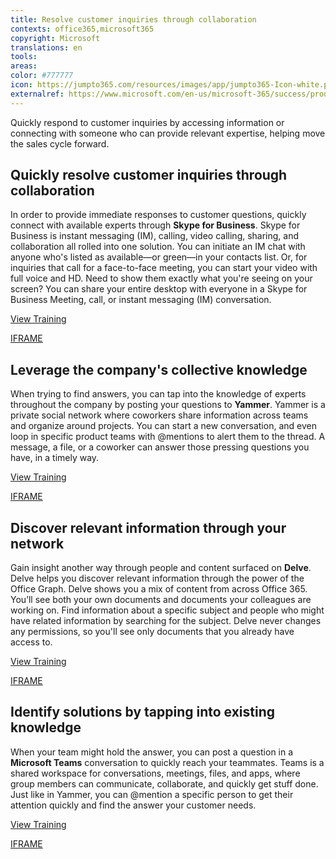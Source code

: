 ```yaml
---
title: Resolve customer inquiries through collaboration
contexts: office365,microsoft365
copyright: Microsoft
translations: en
tools: 
areas: 
color: #777777
icon: https://jumpto365.com/resources/images/app/jumpto365-Icon-white.png
externalref: https://www.microsoft.com/en-us/microsoft-365/success/productivitylibrary/resolve-customer-inquiries-through-collaboration
---
```

Quickly respond to customer inquiries by accessing information or connecting with someone who can provide relevant expertise, helping move the sales cycle forward.


## Quickly resolve customer inquiries through collaboration

In order to provide immediate responses to customer questions, quickly connect with available experts through **Skype for Business**. Skype for Business is instant messaging (IM), calling, video calling, sharing, and collaboration all rolled into one solution. You can initiate an IM chat with anyone who's listed as available—or green—in your contacts list. Or, for inquiries that call for a face-to-face meeting, you can start your video with full voice and HD. Need to show them exactly what you're seeing on your screen? You can share your entire desktop with everyone in a Skype for Business Meeting, call, or instant messaging (IM) conversation.

[View Training](https://support.office.com/article/Introducing-Skype-for-Business-e705627e-8e94-4bae-ac8b-4ccea5a9c4c0?ui=en-US&rs=en-US&ad=US)

[IFRAME](https://www.microsoft.com/en-us/videoplayer/embed/RE1UMMC)

## Leverage the company's collective knowledge

When trying to find answers, you can tap into the knowledge of experts throughout the company by posting your questions to **Yammer**. Yammer is a private social network where coworkers share information across teams and organize around projects. You can start a new conversation, and even loop in specific product teams with @mentions to alert them to the thread. A message, a file, or a coworker can answer those pressing questions you have, in a timely way.

[View Training](https://support.office.com/article/Finding-answers-fast-17342f0d-1a52-406f-8649-e846ece66f39)

[IFRAME](https://www.microsoft.com/en-us/videoplayer/embed/RE1UHxA)

## Discover relevant information through your network

Gain insight another way through people and content surfaced on **Delve**. Delve helps you discover relevant information through the power of the Office Graph. Delve shows you a mix of content from across Office 365. You’ll see both your own documents and documents your colleagues are working on. Find information about a specific subject and people who might have related information by searching for the subject. Delve never changes any permissions, so you'll see only documents that you already have access to.

[View Training](https://support.office.com/article/Connect-and-collaborate-in-Office-Delve-46f92806-b52c-4187-b60e-b3bf8d25f73e?ui=en-US&rs=en-US&ad=US)

[IFRAME](https://www.microsoft.com/en-us/videoplayer/embed/RE1TZqJ)

## Identify solutions by tapping into existing knowledge

When your team might hold the answer, you can post a question in a **Microsoft Teams** conversation to quickly reach your teammates. Teams is a shared workspace for conversations, meetings, files, and apps, where group members can communicate, collaborate, and quickly get stuff done. Just like in Yammer, you can @mention a specific person to get their attention quickly and find the answer your customer needs.

[View Training](https://support.office.com/article/Microsoft-Teams-Quick-Start-422bf3aa-9ae8-46f1-83a2-e65720e1a34d)

[IFRAME](https://www.microsoft.com/en-us/videoplayer/embed/RE1UMOJ)

